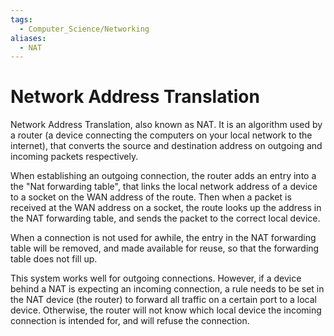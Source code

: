 ```yaml
---
tags:
  - Computer_Science/Networking
aliases:
  - NAT
---
```

# Network Address Translation
Network Address Translation, also known as NAT. It is an algorithm used by a router (a device connecting the computers on your local network to the internet), that converts the source and destination address on outgoing and incoming packets respectively.

When establishing an outgoing connection, the router adds an entry into a the "Nat forwarding table", that links the local network address of a device to a socket on the WAN address of the route. Then when a packet is received at the WAN address on a socket, the route looks up the address in the NAT forwarding table, and sends the packet to the correct local device.

When a connection is not used for awhile, the entry in the NAT forwarding table will be removed, and made available for reuse, so that the forwarding table does not fill up.

This system works well for outgoing connections. However, if a device behind a NAT is expecting an incoming connection, a rule needs to be set in the NAT device (the router) to forward all traffic on a certain port to a local device. Otherwise, the router will not know which local device the incoming connection is intended for, and will refuse the connection.